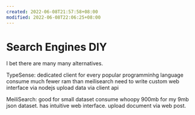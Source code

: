 ```yaml
---
created: 2022-06-08T21:57:58+08:00
modified: 2022-06-08T22:06:25+08:00
---
```


# Search Engines DIY

I bet there are many many alternatives.

TypeSense:
dedicated client for every popular programminhg language
consume much fewer ram than meilisearch
need to write custom web interface via nodejs
upload data via client api

MeiliSearch:
good for small dataset
consume whoopy 900mb for my 9mb json dataset.
has intuitive web interface.
upload document via web post.
